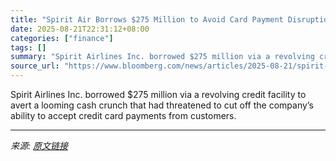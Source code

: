 ```yaml
---
title: "Spirit Air Borrows $275 Million to Avoid Card Payment Disruption"
date: 2025-08-21T22:31:12+08:00
categories: ["finance"]
tags: []
summary: "Spirit Airlines Inc. borrowed $275 million via a revolving credit facility to avert a looming cash crunch that had threatened to cut off the company’s ability to accept credit card payments from custo"
source_url: "https://www.bloomberg.com/news/articles/2025-08-21/spirit-air-borrows-275-million-to-avoid-card-payment-disruption"
---
```


Spirit Airlines Inc. borrowed $275 million via a revolving credit facility to avert a looming cash crunch that had threatened to cut off the company’s ability to accept credit card payments from customers.

---

*来源: [原文链接](https://www.bloomberg.com/news/articles/2025-08-21/spirit-air-borrows-275-million-to-avoid-card-payment-disruption)*
